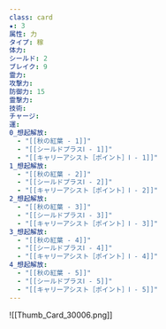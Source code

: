 ```yaml
---
class: card
★: 3
属性: 力
タイプ: 稼
体力:  
シールド: 2
ブレイク: 9
霊力: 
攻撃力: 
防御力: 15
霊撃力: 
技術: 
チャージ: 
運: 
0_想起解放:
  - "[[秋の紅葉 - 1]]"
  - "[[シールドプラスⅠ - 1]]"
  - "[[キャリーアシスト［ポイント］Ⅰ - 1]]"
1_想起解放:
  - "[[秋の紅葉 - 2]]"
  - "[[シールドプラスⅠ - 2]]"
  - "[[キャリーアシスト［ポイント］Ⅰ - 2]]"
2_想起解放:
  - "[[秋の紅葉 - 3]]"
  - "[[シールドプラスⅠ - 3]]"
  - "[[キャリーアシスト［ポイント］Ⅰ - 3]]"
3_想起解放:
  - "[[秋の紅葉 - 4]]"
  - "[[シールドプラスⅠ - 4]]"
  - "[[キャリーアシスト［ポイント］Ⅰ - 4]]"
4_想起解放:
  - "[[秋の紅葉 - 5]]"
  - "[[シールドプラスⅠ - 5]]"
  - "[[キャリーアシスト［ポイント］Ⅰ - 5]]"
---
```

![[Thumb_Card_30006.png]]



